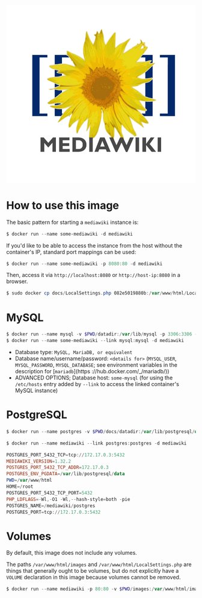 ![logo](https://raw.githubusercontent.com/docker-library/docs/0e325698c0f701882e333c6cb112a0f1fa98a003/mediawiki/logo.png)

# How to use this image

The basic pattern for starting a `mediawiki` instance is:

```powershell
$ docker run --name some-mediawiki -d mediawiki
```

If you'd like to be able to access the instance from the host without the container's IP, standard port mappings can be used:

```powershell
$ docker run --name some-mediawiki -p 8080:80 -d mediawiki
```

Then, access it via `http://localhost:8080` or `http://host-ip:8080` in a browser.

```powershell
$ sudo docker cp docs/LocalSettings.php 082e5019880b:/var/www/html/LocalSettings.php
```



# MySQL

```powershell
$ docker run --name mysql -v $PWD/datadir:/var/lib/mysql -p 3306:3306 -e MYSQL_ROOT_PASSWORD=secret -d mysql:5.7
$ docker run --name some-mediawiki --link mysql:mysql -d mediawiki
```

- Database type: `MySQL, MariaDB, or equivalent`
- Database name/username/password: `<details for>` (`MYSQL_USER`, `MYSQL_PASSWORD`, `MYSQL_DATABASE`; see environment variables in the description for [`mariadb`](https
://hub.docker.com/_/mariadb/))
- ADVANCED OPTIONS; Database host: `some-mysql` (for using the `/etc/hosts` entry added by `--link` to access the linked container's MySQL instance)

# PostgreSQL

```powershell
$ docker run --name postgres -v $PWD/docs/datadir:/var/lib/postgresql/data -d postgres:9
```

```powershell
$ docker run --name mediawiki --link postgres:postgres -d mediawiki
```

```powershell
POSTGRES_PORT_5432_TCP=tcp://172.17.0.3:5432
MEDIAWIKI_VERSION=1.32.2
POSTGRES_PORT_5432_TCP_ADDR=172.17.0.3
POSTGRES_ENV_PGDATA=/var/lib/postgresql/data
PWD=/var/www/html
HOME=/root
POSTGRES_PORT_5432_TCP_PORT=5432
PHP_LDFLAGS=-Wl,-O1 -Wl,--hash-style=both -pie
POSTGRES_NAME=/mediawiki/postgres
POSTGRES_PORT=tcp://172.17.0.3:5432
```

# Volumes

By default, this image does not include any volumes.

The paths `/var/www/html/images` and `/var/www/html/LocalSettings.php` are things that generally ought to be volumes, but do not explicitly have a `VOLUME` declaration 
in this image because volumes cannot be removed.

```powershell
$ docker run --name mediawiki -p 80:80 -v $PWD/images:/var/www/html/images --link mysql:mysql -d dailynuts/mediawiki:tag
```
